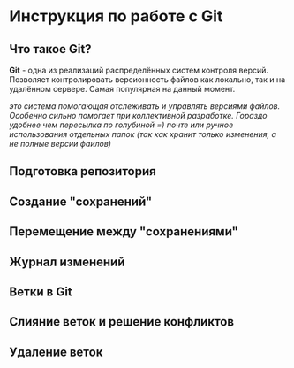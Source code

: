 # Инструкция по работе с Git

## Что такое Git?
**Git** - одна из реализаций распределённых систем контроля версий. Позволяет контролировать версионность файлов как локально, так и на удалённом сервере. Самая популярная на данный момент.

*это система помогающая отслеживать и управлять версиями файлов. Особенно сильно помогает при коллективной разработке. Гораздо удобнее чем пересылка по голубиной =) почте или ручное использования отдельных папок (так как хранит только изменения, а не полные версии фаилов)*

## Подготовка репозитория

## Создание "сохранений"

## Перемещение между "сохранениями"

## Журнал изменений

## Ветки в Git

## Слияние веток и решение конфликтов

## Удаление веток
